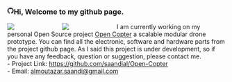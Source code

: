 ### <img align="left" src="img/github-mark.png" width="3%"> Hi, Welcome to my github page. 
<img align="left" src="https://github.com/saandial/Open-Copter/blob/main/src/images/opencopter.png" width="25%">
<img align="left" src="https://github.com/saandial/Open-Copter/blob/main/src/images/remote.png" width="25%">  
I am currently working on my personal Open Source project <a href="https://github.com/saandial/Open-Copter" target="_blank">Open Copter</a> a scalable modular drone prototype.
You can find all the electronic, software and hardware parts from the project github page. As I said this project is under development, so if you have any feedback, question or suggestion, please contact me.<br>
- Project Link: <a href="https://github.com/saandial/Open-Copter" target="_blank">https://github.com/saandial/Open-Copter</a><br>
- Email: <a href="https://github.com/saandial/Open-Copter" target="_blank">almoutazar.saandi@gmail.com</a> 
